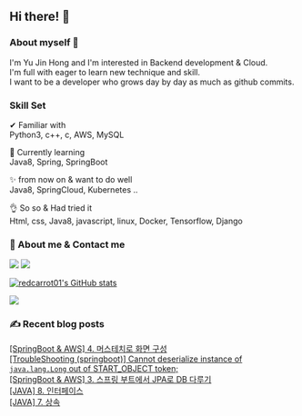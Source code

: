 

## Hi there! 👋


### About myself 🥕

I'm Yu Jin Hong and I'm interested in Backend development & Cloud.   
I'm full with eager to learn new technique and skill.   
I want to be a developer who grows day by day as much as github commits.   


### Skill Set 

✔ Familiar with  
Python3, c++, c, AWS, MySQL

🙌 Currently learning   
Java8, Spring, SpringBoot

✨ from now on & want to do well   
Java8, SpringCloud, Kubernetes ..

👌 So so & Had tried it  
Html, css, Java8, javascript, linux, Docker, Tensorflow, Django


### 📧 About me & Contact me 

  <a href="https://velog.io/@redcarrot01"><img src="https://img.shields.io/badge/Tech%20Blog-11B48A?style=flat-square&logo=Vimeo&logoColor=white&link=https://velog.io/@redcarrot01"/></a>  <a href="mailto:redccc9010@gmail.com"><img src="https://img.shields.io/badge/Gmail-d14836?style=flat-square&logo=Gmail&logoColor=white&link=redcarrot01@gmail.com"/></a> 


[![redcarrot01's GitHub stats](https://github-readme-stats.vercel.app/api?username=redcarrot01&count_private=true&show_icons=true&theme=omni)](https://github.com/anuraghazra/github-readme-stats)

<a href="https://hits.seeyoufarm.com"><img src="https://hits.seeyoufarm.com/api/count/incr/badge.svg?url=https%3A%2F%2Fgithub.com%2Fredcarrot01&count_bg=%2379C83D&title_bg=%23555555&icon=&icon_color=%23E7E7E7&title=hits&edge_flat=false"/></a>

### ✍ Recent blog posts 
[[SpringBoot & AWS] 4. 머스테치로 화면 구성](https://velog.io/@redcarrot01/SpringBoot-AWS-4.-%EB%A8%B8%EC%8A%A4%ED%85%8C%EC%B9%98%EB%A1%9C-%ED%99%94%EB%A9%B4-%EA%B5%AC%EC%84%B1) <br>
[[TroubleShooting (springboot)]  Cannot deserialize instance of `java.lang.Long` out of START_OBJECT token;](https://velog.io/@redcarrot01/TroubleShooting-springboot-Cannot-deserialize-instance-of-java.lang.Long-out-of-STARTOBJECT-token) <br>
[[SpringBoot & AWS] 3. 스프링 부트에서 JPA로 DB 다루기](https://velog.io/@redcarrot01/SpringBoot-AWS-3.-%EC%8A%A4%ED%94%84%EB%A7%81-%EB%B6%80%ED%8A%B8%EC%97%90%EC%84%9C-JPA%EB%A1%9C-DB-%EB%8B%A4%EB%A3%A8%EA%B8%B0) <br>
[[JAVA] 8. 인터페이스](https://velog.io/@redcarrot01/JAVA-8.-%EC%9D%B8%ED%84%B0%ED%8E%98%EC%9D%B4%EC%8A%A4) <br>
[[JAVA] 7. 상속](https://velog.io/@redcarrot01/JAVA-7.-%EC%83%81%EC%86%8D) <br>
